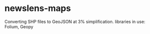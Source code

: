 # newslens-maps
Converting SHP files to GeoJSON at 3% simplification.
libraries in use: Folium, Geopy
